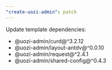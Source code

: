 ```yaml
---
"create-uozi-admin": patch
---
```


Update template dependencies:
- @uozi-admin/curd@^3.2.12
- @uozi-admin/layout-antdv@^0.0.10
- @uozi-admin/request@^2.4.1
- @uozi-admin/shared-config@^0.4.3

